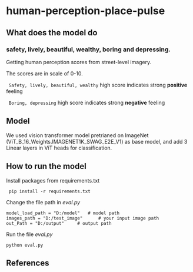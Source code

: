 # human-perception-place-pulse

## What does the model do
### safety, lively, beautiful, wealthy, boring and depressing.
Getting human perception scores from street-level imagery. 

The scores are in scale of 0-10.

` Safety, lively, beautiful, wealthy`  high score indicates strong **positive** feeling

` Boring, depressing`  high score indicates strong **negative** feeling

## Model
We used vision transformer model pretrianed on ImageNet (ViT_B_16_Weights.IMAGENET1K_SWAG_E2E_V1) as base model, and add 3 Linear layers in ViT heads for classification.

## How to run the model
Install packages from requirements.txt

` pip install -r requirements.txt` 

Change the file path in *eval.py*

```
model_load_path = "D:/model"   # model path
images_path = "D:/test_image"      # your input image path
out_Path = "D:/output"     # output path
```
Run the file *eval.py*

`python eval.py`

## References
